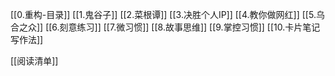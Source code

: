 [[0.重构-目录]]
[[1.鬼谷子]]
[[2.菜根谭]]
[[3.决胜个人IP]]
[[4.教你做网红]]
[[5.乌合之众]]
[[6.刻意练习]]
[[7.微习惯]]
[[8.故事思维]]
[[9.掌控习惯]]
[[10.卡片笔记写作法]]

[[阅读清单]]